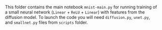 This folder contains the main notebook `mnist-main.py` for running training of a small neural network (`Linear` + `ReLU` + `Linear`) with features from the diffusion model. To launch the code you will need `diffusion.py`, `unet.py`, and `smallnet.py` files from `scripts` folder.
